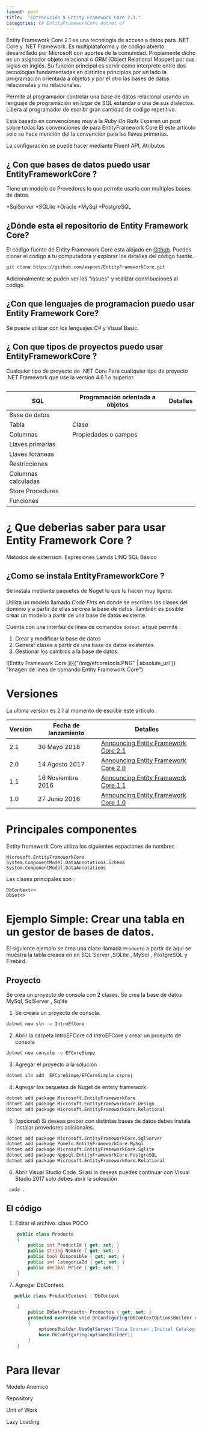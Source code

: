 ```yaml
---
layout: post
title:  "Introdución a Entity Framework Core 2.1."
categories: C# EntityFrameworkCore dotnet ef
---
```


Entity Framework Core 2.1 es una tecnologia de acceso a datos para .NET Core y .NET Framework. Es multiplataforma y de código abierto desarrollado por Microsoft con aportes de la comunidad. 
Propiamente dicho es un asignador objeto relacional o _ORM_ (Object Relational Mapper) por sus siglas en inglés. Su función principal es servir como interprete entre dos tecnologias fundamentadas 
en distintos principios por un lado la programación orientada a objetos y por el otro las bases de datos relacionales y no relacionales.

Permite al programador controlar una base de datos relacional usando un lenguaje de programación en lugar de SQL estandar o una de sus dialectos. 
Libera al programador de escribr gran cantidad de codigo repetitivo.

Está basado en convenciones muy a la _Ruby On Rails_ 
Esperen un post sobre todas las convenciones de para EntityFramework Core El este artículo solo se hace mención del la convención para las llaves primarias.

La configuración se puede hacer mediante Fluent API, Atributos

## ¿ Con que bases de datos puedo usar EntityFrameworkCore ?

Tiene un modelo de Provedores lo que permite usarlo con multiples bases de datos.

*SqlServer
*SQLite
*Oracle
*MySql
*PostgreSQL


## ¿Dónde esta el repositorio de Entity Framework Core?

El código fuente de Entity Framework Core esta alojado en [Github](https://github.com/aspnet/EntityFrameworkCore).
Puedes clonar el código a tu computadora y explorar los detalles del código fuente.

```bash
git clone https://github.com/aspnet/EntityFrameworkCore.git 
```
Adicionalmente se puden ver los "issues" y realizar contribuciones al código. 

## ¿Con que lenguajes de programacion puedo usar Entity Framework Core?

Se puede utilizar con los lenguajes C# y Visual Basic.

## ¿ Con que tipos de proyectos puedo usar EntityFrameworkCore ?

Cualquier tipo de proyecto de .NET Core 
Para cualtquier tipo de proyecto .NET Framework que use la version 4.6.1 o superior.

##


SQL             | Programación orientada a objetos|  Detalles
----------------| ---------------------------------|-----------
Base de datos   ||
Tabla           | Clase                            |
Columnas        | Propiedades o campos             |
Llaves primarias||
Llaves foráneas ||
Restricciones   ||
Columnas calculadas   ||
Store Procedures  ||
Funciones  ||



# ¿ Que deberias saber para usar Entity Framework Core ?
Metodos de extension.
Expresiones Lamda
LINQ
SQL Básico


## ¿Como se instala EntityFrameworkCore ?

Se instala mediante paquetes de Nuget lo que lo hacen muy ligero.

Utiliza un modelo llamado _Code Firts_ en donde se escriben las clases del dominio y a partir de ellas se crea la base de datos.
También es posible crear un modelo a partir de una base de datos existente.


Cuenta con una interfaz de linea de comandos  ```dotnet ef```que permite : 
1. Crear y modificar la base de datos
2. Generar clases a partir de una base de datos existentes.
3. Gestionar los cambios a la base de datos. 

![Entity Framework Core.]({{"/img/efcoretools.PNG" | absolute_url }} "Imagen de linea de comando Entity Framework Core")


# Versiones 

La ultima version es 2.1 al momento de escribir este artículo.

Versión | Fecha de lanzamiento|  Detalles
--------| --------------------|-----------
2.1     | 30 Mayo 2018        |[Announcing Entity Framework Core 2.1](https://blogs.msdn.microsoft.com/dotnet/2018/05/30/announcing-entity-framework-core-2-1/)
2.0     | 14 Agosto 2017      |[Announcing Entity Framework Core 2.0](https://blogs.msdn.microsoft.com/dotnet/2017/08/14/announcing-entity-framework-core-2-0/)
1.1     | 16 Noviembre 2016   |[Announcing Entity Framework Core 1.1](https://blogs.msdn.microsoft.com/dotnet/2016/11/16/announcing-entity-framework-core-1-1/)
1.0     | 27 Junio 2016       |[Announcing Entity Framework Core 1.0](https://blogs.msdn.microsoft.com/dotnet/2016/06/27/entity-framework-core-1-0-0-available/)

# Principales componentes

Entity framework Core utiliza los siguientes  espaciones de nombres 

```
Microsoft.EntityFrameworkCore
System.ComponentModel.DataAnnotations.Schema
System.ComponentModel.DataAnnotations
```

Las clases principales son :

```
DbContext<>
DbSet<>
```





# Ejemplo Simple: Crear una tabla en un gestor de bases de datos. 

El siguiente ejemplo se crea una clase llamada ```Producto``` a partir de aqui se muestra la tabla creada en en SQL Server ,SQLite , MySql  , PostgreSQL y Firebird.

## Proyecto

Se crea un proyecto de consola con 2 clases. 
Se crea la base de datos MySql, SqlServer , Sqlite 

1. Se creara un proyecto de consola.

```bash
dotnet new sln -o IntroEfCore  
```

2. Abrir la carpeta IntroEFCore cd IntroEFCore y crear un proeycto de consola

 ```bash
dotnet new console -o EFCoreSimpe
 ```

3. Agregar el proyecto a la solución

```bash
dotnet sln add  EFCoreSimpe/EFCoreSimple.csproj
```

4. Agregar los paquetes de Nuget de entoty framework.

```bash
dotnet add package Microsoft.EntityFrameworkCore
dotnet add package Microsoft.EntityFrameworkCore.Design
dotnet add package Microsoft.EntityFrameworkCore.Relational
```

5. (opcional) Si deseas probar con distintas bases de datos debes instala Instalar provedores adicionales.

```bash
dotnet add package Microsoft.EntityFrameworkCore.SqlServer
dotnet add package Pomelo.EntityFrameworkCore.MySql
dotnet add package Microsoft.EntityFrameworkCore.Sqlite
dotnet add package Npgsql.EntityFrameworkCore.PostgreSQL
dotnet add package Microsoft.EntityFrameworkCore.Relational
```

6. Abrir Visual Studio Code. Si así lo deseas puedes continuar con Visual Studio 2017 solo debes abrir la soloución 

```bash
 code .
```
## El código 

1. Editar el archivo. clase POCO

```cs
    public class Producto
    {
        public int ProductId { get; set; }
        public string Nombre { get; set; }
        public bool Disponible { get; set; }
        public int CategoriaId { get; set; }
        public decimal Price { get; set; }
    }
```

7. Agregar DbContext

```cs
   public class ProductContext : DbContext

    {
        public DbSet<Producto> Productos { get; set; }
        protected override void OnConfiguring(DbContextOptionsBuilder optionsBuilder)
        {
            optionsBuilder.UseSqlServer("Data Source=.;Initial Catalog=EfCoreDb;Integrated Security=True");
            base.OnConfiguring(optionsBuilder);
        }
    }
```

# Para llevar

Modelo Anemico

Repository 

Unit of Work

Lazy Loading
